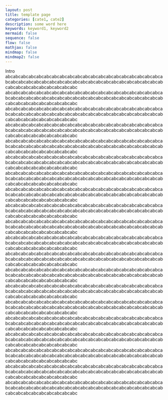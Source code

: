 ```yaml
---
layout: post
title: template page
categories: [cate1, cate2]
description: some word here
keywords: keyword1, keyword2
mermaid: false
sequence: false
flow: false
mathjax: false
mindmap: false
mindmap2: false
---
```

Intro 
abcabcabcabcabcabcabcabcabcabcabcabcabcabcabcabcabcabcabcabcabcabcabcabcabcabcabcabcabcabcabcabcabcabcabcabcabcabcabcabcabcabcabcabcabcabcabcabcabcabc
abcabcabcabcabcabcabcabcabcabcabcabcabcabcabcabcabcabcabcabcabcabcabcabcabcabcabcabcabcabcabcabcabcabcabcabcabcabcabcabcabcabcabcabcabcabcabcabcabcabc
abcabcabcabcabcabcabcabcabcabcabcabcabcabcabcabcabcabcabcabcabcabcabcabcabcabcabcabcabcabcabcabcabcabcabcabcabcabcabcabcabcabcabcabcabcabcabcabcabcabc
abcabcabcabcabcabcabcabcabcabcabcabcabcabcabcabcabcabcabcabcabcabcabcabcabcabcabcabcabcabcabcabcabcabcabcabcabcabcabcabcabcabcabcabcabcabcabcabcabcabc
abcabcabcabcabcabcabcabcabcabcabcabcabcabcabcabcabcabcabcabcabcabcabcabcabcabcabcabcabcabcabcabcabcabcabcabcabcabcabcabcabcabcabcabcabcabcabcabcabcabc
abcabcabcabcabcabcabcabcabcabcabcabcabcabcabcabcabcabcabcabcabcabcabcabcabcabcabcabcabcabcabcabcabcabcabcabcabcabcabcabcabcabcabcabcabcabcabcabcabcabc
abcabcabcabcabcabcabcabcabcabcabcabcabcabcabcabcabcabcabcabcabcabcabcabcabcabcabcabcabcabcabcabcabcabcabcabcabcabcabcabcabcabcabcabcabcabcabcabcabcabc
abcabcabcabcabcabcabcabcabcabcabcabcabcabcabcabcabcabcabcabcabcabcabcabcabcabcabcabcabcabcabcabcabcabcabcabcabcabcabcabcabcabcabcabcabcabcabcabcabcabc
abcabcabcabcabcabcabcabcabcabcabcabcabcabcabcabcabcabcabcabcabcabcabcabcabcabcabcabcabcabcabcabcabcabcabcabcabcabcabcabcabcabcabcabcabcabcabcabcabcabc
abcabcabcabcabcabcabcabcabcabcabcabcabcabcabcabcabcabcabcabcabcabcabcabcabcabcabcabcabcabcabcabcabcabcabcabcabcabcabcabcabcabcabcabcabcabcabcabcabcabc
abcabcabcabcabcabcabcabcabcabcabcabcabcabcabcabcabcabcabcabcabcabcabcabcabcabcabcabcabcabcabcabcabcabcabcabcabcabcabcabcabcabcabcabcabcabcabcabcabcabc
abcabcabcabcabcabcabcabcabcabcabcabcabcabcabcabcabcabcabcabcabcabcabcabcabcabcabcabcabcabcabcabcabcabcabcabcabcabcabcabcabcabcabcabcabcabcabcabcabcabc
abcabcabcabcabcabcabcabcabcabcabcabcabcabcabcabcabcabcabcabcabcabcabcabcabcabcabcabcabcabcabcabcabcabcabcabcabcabcabcabcabcabcabcabcabcabcabcabcabcabc
abcabcabcabcabcabcabcabcabcabcabcabcabcabcabcabcabcabcabcabcabcabcabcabcabcabcabcabcabcabcabcabcabcabcabcabcabcabcabcabcabcabcabcabcabcabcabcabcabcabc
abcabcabcabcabcabcabcabcabcabcabcabcabcabcabcabcabcabcabcabcabcabcabcabcabcabcabcabcabcabcabcabcabcabcabcabcabcabcabcabcabcabcabcabcabcabcabcabcabcabc
abcabcabcabcabcabcabcabcabcabcabcabcabcabcabcabcabcabcabcabcabcabcabcabcabcabcabcabcabcabcabcabcabcabcabcabcabcabcabcabcabcabcabcabcabcabcabcabcabcabc
abcabcabcabcabcabcabcabcabcabcabcabcabcabcabcabcabcabcabcabcabcabcabcabcabcabcabcabcabcabcabcabcabcabcabcabcabcabcabcabcabcabcabcabcabcabcabcabcabcabc
abcabcabcabcabcabcabcabcabcabcabcabcabcabcabcabcabcabcabcabcabcabcabcabcabcabcabcabcabcabcabcabcabcabcabcabcabcabcabcabcabcabcabcabcabcabcabcabcabcabc
abcabcabcabcabcabcabcabcabcabcabcabcabcabcabcabcabcabcabcabcabcabcabcabcabcabcabcabcabcabcabcabcabcabcabcabcabcabcabcabcabcabcabcabcabcabcabcabcabcabc
abcabcabcabcabcabcabcabcabcabcabcabcabcabcabcabcabcabcabcabcabcabcabcabcabcabcabcabcabcabcabcabcabcabcabcabcabcabcabcabcabcabcabcabcabcabcabcabcabcabc
